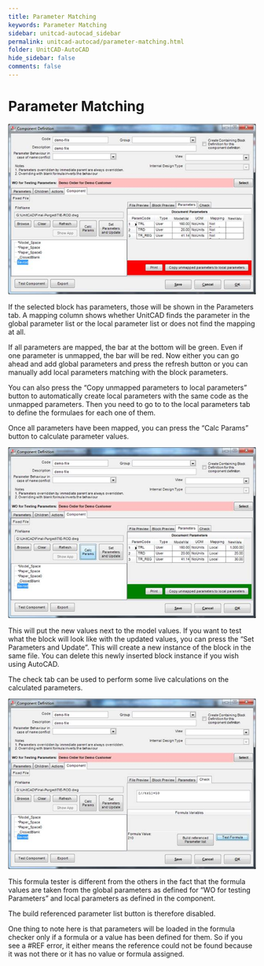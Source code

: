 ```yaml
---
title: Parameter Matching
keywords: Parameter Matching
sidebar: unitcad-autocad_sidebar
permalink: unitcad-autocad/parameter-matching.html
folder: UnitCAD-AutoCAD
hide_sidebar: false
comments: false
---
```

# Parameter Matching

![](/images/parameter-matching-component-def.jpg)

If the selected block has parameters, those will be shown in the Parameters tab. A mapping column shows whether UnitCAD finds the parameter in the global parameter list or the local parameter list or does not find the mapping at all.

If all parameters are mapped, the bar at the bottom will be green. Even if one parameter is unmapped, the bar will be red. Now either you can go ahead and add global parameters and press the refresh button or you can manually add local parameters matching with the block parameters.

You can also press the “Copy unmapped parameters to local parameters” button to automatically create local parameters with the same code as the unmapped parameters. Then you need to go to to the local parameters tab to define the formulaes for each one of them.

Once all parameters have been mapped, you can press the “Calc Params” button to calculate parameter values.

![](/images/parameter-matching-component-calc.jpg)

This will put the new values next to the model values. If you want to test what the block will look like with the updated values, you can press the “Set Parameters and Update”. This will create a new instance of the block in the same file.  You can delete this newly inserted block instance if you wish using AutoCAD.

The check tab can be used to perform some live calculations on the calculated parameters.

![](/images/parameter-matching-component-test-formula.jpg)

This formula tester is different from the others in the fact that the formula values are taken from the global parameters as defined for “WO for testing Parameters” and local parameters as defined in the component.

The build referenced parameter list button is therefore disabled.

One thing to note here is that parameters will be loaded in the formula checker only if a formula or a value has been defined for them. So if you see a #REF error, it either means the reference could not be found because it was not there or it has no value or formula assigned.
